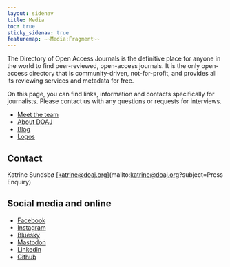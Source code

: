 ```yaml
---
layout: sidenav
title: Media
toc: true
sticky_sidenav: true
featuremap: ~~Media:Fragment~~
---
```


The Directory of Open Access Journals is the definitive place for anyone in the world to find peer-reviewed, open-access journals. It is the only open-access directory that is community-driven, not-for-profit, and provides all its reviewing services and metadata for free.

On this page, you can find links, information and contacts specifically for journalists. Please contact us with any questions or requests for interviews.

- [Meet the team](/about/team/)
- [About DOAJ](/about/)
- [Blog](https://blog.doaj.org)
- [Logos](https://doaj-kit.netlify.app/building-blocks/logotype/)

## Contact

Katrine Sundsbø [katrine@doaj.org](mailto:katrine@doaj.org?subject=Press Enquiry)

## Social media and online

- [Facebook](https://www.facebook.com/DirectoryofOpenAccessJournals/)
- [Instagram](https://www.instagram.com/doajplus/)
- [Bluesky](https://bsky.app/profile/doaj.bsky.social)
- [Mastodon](https://masto.ai/@DOAJ)
- [Linkedin](https://www.linkedin.com/company/doaj/)
- [Github](https://github.com/DOAJ)
